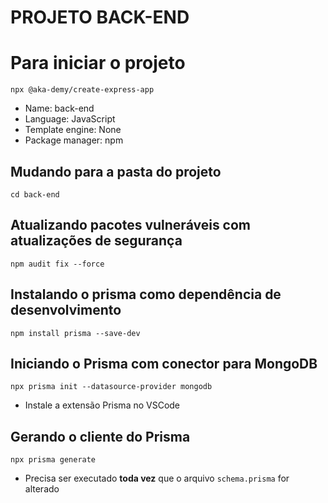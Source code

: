 PROJETO BACK-END
================

# Para iniciar o projeto

`npx @aka-demy/create-express-app`

* Name: back-end
* Language: JavaScript
* Template engine: None
* Package manager: npm

## Mudando para a pasta do projeto

`cd back-end`

## Atualizando pacotes vulneráveis com atualizações de segurança

`npm audit fix --force`

## Instalando o prisma como dependência de desenvolvimento

`npm install prisma --save-dev`

## Iniciando o Prisma com conector para MongoDB

`npx prisma init --datasource-provider mongodb`

* Instale a extensão Prisma no VSCode

## Gerando o cliente do Prisma

`npx prisma generate`

* Precisa ser executado **toda vez** que o arquivo `schema.prisma` for alterado
